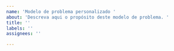 ```yaml
---
name: 'Modelo de problema personalizado '
about: 'Descreva aqui o propósito deste modelo de problema. '
title: ''
labels: ''
assignees: ''

---
```



